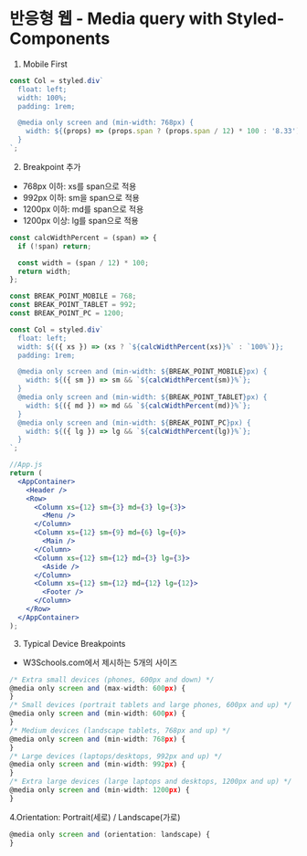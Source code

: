 # 반응형 웹 - Media query with Styled-Components

1. Mobile First

```jsx
const Col = styled.div`
  float: left;
  width: 100%;
  padding: 1rem;

  @media only screen and (min-width: 768px) {
    width: ${(props) => (props.span ? (props.span / 12) * 100 : '8.33')}%;
  }
`;
```

2. Breakpoint 추가

- 768px 이하: xs를 span으로 적용
- 992px 이하: sm을 span으로 적용
- 1200px 이하: md를 span으로 적용
- 1200px 이상: lg를 span으로 적용

```jsx
const calcWidthPercent = (span) => {
  if (!span) return;

  const width = (span / 12) * 100;
  return width;
};

const BREAK_POINT_MOBILE = 768;
const BREAK_POINT_TABLET = 992;
const BREAK_POINT_PC = 1200;

const Col = styled.div`
  float: left;
  width: ${({ xs }) => (xs ? `${calcWidthPercent(xs)}%` : `100%`)};
  padding: 1rem;

  @media only screen and (min-width: ${BREAK_POINT_MOBILE}px) {
    width: ${({ sm }) => sm && `${calcWidthPercent(sm)}%`};
  }
  @media only screen and (min-width: ${BREAK_POINT_TABLET}px) {
    width: ${({ md }) => md && `${calcWidthPercent(md)}%`};
  }
  @media only screen and (min-width: ${BREAK_POINT_PC}px) {
    width: ${({ lg }) => lg && `${calcWidthPercent(lg)}%`};
  }
`;
```

```jsx
//App.js
return (
  <AppContainer>
    <Header />
    <Row>
      <Column xs={12} sm={3} md={3} lg={3}>
        <Menu />
      </Column>
      <Column xs={12} sm={9} md={6} lg={6}>
        <Main />
      </Column>
      <Column xs={12} sm={12} md={3} lg={3}>
        <Aside />
      </Column>
      <Column xs={12} sm={12} md={12} lg={12}>
        <Footer />
      </Column>
    </Row>
  </AppContainer>
);
```

3.  Typical Device Breakpoints

- W3Schools.com에서 제시하는 5개의 사이즈

```jsx
/* Extra small devices (phones, 600px and down) */
@media only screen and (max-width: 600px) {
}
/* Small devices (portrait tablets and large phones, 600px and up) */
@media only screen and (min-width: 600px) {
}
/* Medium devices (landscape tablets, 768px and up) */
@media only screen and (min-width: 768px) {
}
/* Large devices (laptops/desktops, 992px and up) */
@media only screen and (min-width: 992px) {
}
/* Extra large devices (large laptops and desktops, 1200px and up) */
@media only screen and (min-width: 1200px) {
}
```

4.Orientation: Portrait(세로) / Landscape(가로)

```jsx
@media only screen and (orientation: landscape) {
}
```
